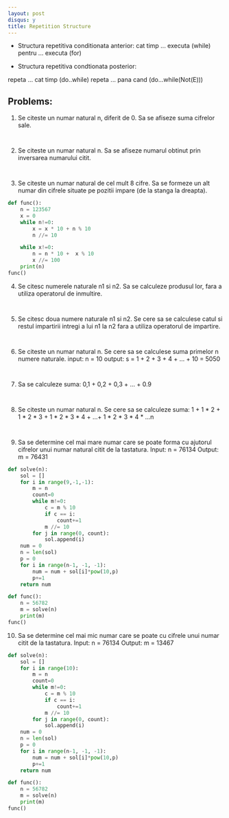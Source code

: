 ```yaml
---
layout: post
disqus: y
title: Repetition Structure
---
```



* Structura repetitiva conditionata anterior:
cat timp ... executa (while)
pentru ... executa (for)

* Structura repetitiva condtionata posterior:

repeta ... cat timp (do..while)
repeta ... pana cand (do...while(Not(E)))

## Problems:

1) Se citeste un numar natural n, diferit de 0. Sa se afiseze suma cifrelor sale.
```python

```

```c
```


2) Se citeste un numar natural n. Sa se afiseze numarul obtinut prin inversarea numarului citit.
```python
```
```c++
```

3) Se citeste un numar natural de cel mult 8 cifre. Sa se formeze un alt numar din cifrele situate pe pozitii impare (de la stanga la dreapta).

```python
def func():
    n = 123567
    x = 0
    while n!=0:
        x = x * 10 + n % 10
        n //= 10

    while x!=0:
        n = n * 10 +  x % 10
        x //= 100
    print(n)
func()
```

4) Se citesc numerele naturale n1 si n2. Sa se calculeze produsul lor, fara a utiliza operatorul de inmultire.
```python
```
```c++
```

5) Se citesc doua numere naturale n1 si n2. Se cere sa se calculese catul si restul impartirii intregi a lui n1 la n2 fara a utiliza operatorul de impartire.
```python
```
```c++
```

6) Se citeste un numar natural n. Se cere sa se calculese suma primelor n numere naturale.
input: n = 10
output: s = 1 + 2 + 3 + 4 + ... + 10 = 5050
```python
```
```c++
```

7) Sa se calculeze suma:
0,1 + 0,2 + 0,3 + ... + 0.9
```python
```
```c++
```

8) Se citeste un numar natural n. Se cere sa se calculeze suma:
1 + 1 * 2 + 1 * 2 * 3 + 1 * 2 * 3 * 4 + ...+ 1 * 2 * 3 * 4 * ...n
```python
```
```c++
```

9) Sa se determine cel mai mare numar care se poate forma
cu ajutorul cifrelor unui numar natural citit de la tastatura.
Input: n = 76134
Output: m = 76431

```python
def solve(n):
    sol = []
    for i in range(9,-1,-1):
        m = n
        count=0
        while m!=0:
            c = m % 10
            if c == i:
                count+=1
            m //= 10
        for j in range(0, count):
            sol.append(i)
    num = 0
    n = len(sol)
    p = 0
    for i in range(n-1, -1, -1):
        num = num + sol[i]*pow(10,p)
        p+=1
    return num

def func():
    n = 56782
    m = solve(n)
    print(m)
func()
```

10) Sa se determine cel mai mic numar care se poate cu cifrele unui numar citit de la tastatura.
Input: n = 76134
Output: m = 13467

```python
def solve(n):
    sol = []
    for i in range(10):
        m = n
        count=0
        while m!=0:
            c = m % 10
            if c == i:
                count+=1
            m //= 10
        for j in range(0, count):
            sol.append(i)
    num = 0
    n = len(sol)
    p = 0
    for i in range(n-1, -1, -1):
        num = num + sol[i]*pow(10,p)
        p+=1
    return num

def func():
    n = 56782
    m = solve(n)
    print(m)
func()
```
